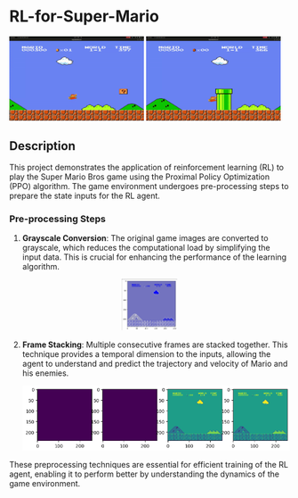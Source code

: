 
# RL-for-Super-Mario

<p float="left">
  <img src="videos/mario1.gif" alt="Alt text for GIF 1" width="48%"/>
  <img src="videos/mario2.gif" alt="Alt text for GIF 2" width="48%"/>
</p>



## Description
This project demonstrates the application of reinforcement learning (RL) to play the Super Mario Bros game using the Proximal Policy Optimization (PPO) algorithm. The game environment undergoes pre-processing steps to prepare the state inputs for the RL agent. 

### Pre-processing Steps
1. **Grayscale Conversion**: The original game images are converted to grayscale, which reduces the computational load by simplifying the input data. This is crucial for enhancing the performance of the learning algorithm.
   
 <p align="center">
  <img src="videos/grayscale.png" alt="Grayscale Example" width="20%"/>
</p>


2. **Frame Stacking**: Multiple consecutive frames are stacked together. This technique provides a temporal dimension to the inputs, allowing the agent to understand and predict the trajectory and velocity of Mario and his enemies.

   ![Frame Stacking Example](videos/stacking.png)

These preprocessing techniques are essential for efficient training of the RL agent, enabling it to perform better by understanding the dynamics of the game environment.
